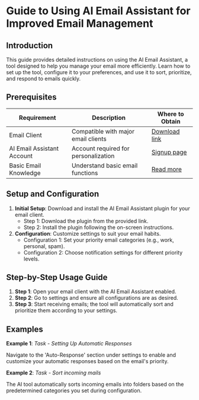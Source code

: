 # Guide to Using AI Email Assistant for Improved Email Management

## Introduction

This guide provides detailed instructions on using the AI Email Assistant, a tool designed to help you manage your email more efficiently. Learn how to set up the tool, configure it to your preferences, and use it to sort, prioritize, and respond to emails quickly.

## Prerequisites

| Requirement     | Description                                  | Where to Obtain |
|-----------------|----------------------------------------------|-----------------|
| Email Client    | Compatible with major email clients          | [Download link](#) |
| AI Email Assistant Account | Account required for personalization | [Signup page](#) |
| Basic Email Knowledge | Understand basic email functions       | [Read more](#) |

## Setup and Configuration

1. **Initial Setup**: Download and install the AI Email Assistant plugin for your email client.
   - Step 1: Download the plugin from the provided link.
   - Step 2: Install the plugin following the on-screen instructions.
2. **Configuration**: Customize settings to suit your email habits.
   - Configuration 1: Set your priority email categories (e.g., work, personal, spam).
   - Configuration 2: Choose notification settings for different priority levels.

## Step-by-Step Usage Guide

1. **Step 1**: Open your email client with the AI Email Assistant enabled.
2. **Step 2**: Go to settings and ensure all configurations are as desired.
3. **Step 3**: Start receiving emails; the tool will automatically sort and prioritize them according to your settings.

## Examples

**Example 1**: _Task - Setting Up Automatic Responses_

Navigate to the 'Auto-Response' section under settings to enable and customize your automatic responses based on the email's priority.

**Example 2**: _Task - Sort incoming mails_

The AI tool automatically sorts incoming emails into folders based on the predetermined categories you set during configuration.